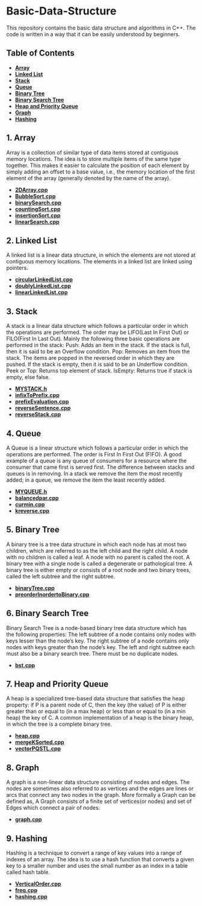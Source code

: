 # **Basic-Data-Structure**

This repository contains the basic data structure and algorithms in C++. The code is written in a way that it can be easily understood by beginners.

## **Table of Contents**

- **[Array](./array)**
- **[Linked List](./Linked%20List)**
- **[Stack](./Stack)**
- **[Queue](./queue)**
- **[Binary Tree](./Binary%20Tree)**
- **[Binary Search Tree](./bst)**
- **[Heap and Priority Queue](./Heap%20and%20Priority%20queue)**
- **[Graph](./graph)**
- **[Hashing](./hashing)**

## 1. **Array**

Array is a collection of similar type of data items stored at contiguous memory locations. The idea is to store multiple items of the same type together. This makes it easier to calculate the position of each element by simply adding an offset to a base value, i.e., the memory location of the first element of the array (generally denoted by the name of the array).

- **[2DArray.cpp](./Array/2DArray.cpp)**
- **[BubbleSort.cpp](./Array/BubbleSort.cpp)**
- **[binarySearch.cpp](./Array/binarySearch.cpp)**
- **[countingSort.cpp](./Array/countingSort.cpp)**
- **[insertionSort.cpp](./Array/insertionSort.cpp)**
- **[linearSearch.cpp](./Array/linearSearch.cpp)**

## 2. **Linked List**

A linked list is a linear data structure, in which the elements are not stored at contiguous memory locations. The elements in a linked list are linked using pointers.

- **[circularLinkedList.cpp](./Linked%20List/circularLinkedList.cpp)**
- **[doublyLinkedList.cpp](./Linked%20List/doublyLinkedList.cpp)**
- **[linearLinkedList.cpp](./Linked%20List/linearLinkedList.cpp)**

## 3. **Stack**

A stack is a linear data structure which follows a particular order in which the operations are performed. The order may be LIFO(Last In First Out) or FILO(First In Last Out). Mainly the following three basic operations are performed in the stack: Push: Adds an item in the stack. If the stack is full, then it is said to be an Overflow condition. Pop: Removes an item from the stack. The items are popped in the reversed order in which they are pushed. If the stack is empty, then it is said to be an Underflow condition. Peek or Top: Returns top element of stack. IsEmpty: Returns true if stack is empty, else false.

- **[MYSTACK.h](./Stack/MYSTACK.h)**
- **[infixToPrefix.cpp](./Stack/infixToPrefix.cpp)**
- **[prefixEvaluation.cpp](./Stack/prefixEvaluation.cpp)**
- **[reverseSentence.cpp](./Stack/reverseSentence.cpp)**
- **[reverseStack.cpp](./Stack/reverseStack.cpp)**

## 4. **Queue**

A Queue is a linear structure which follows a particular order in which the operations are performed. The order is First In First Out (FIFO). A good example of a queue is any queue of consumers for a resource where the consumer that came first is served first. The difference between stacks and queues is in removing. In a stack we remove the item the most recently added; in a queue, we remove the item the least recently added.

- **[MYQUEUE.h](./Queue/MYQUEUE.h)**
- **[balancedpar.cpp](./Queue/balancedpar.cpp)**
- **[curmin.cpp](./Queue/curmin.cpp)**
- **[kreverse.cpp](./Queue/kreverse.cpp)**

## 5. **Binary Tree**

A binary tree is a tree data structure in which each node has at most two children, which are referred to as the left child and the right child. A node with no children is called a leaf. A node with no parent is called the root. A binary tree with a single node is called a degenerate or pathological tree. A binary tree is either empty or consists of a root node and two binary trees, called the left subtree and the right subtree.

- **[binaryTree.cpp](./Binary%20Tree/binaryTree.cpp)**
- **[preorderInordertoBinary.cpp](./Binary%20Tree/preorderInordertoBinary.cpp)**

## 6. **Binary Search Tree**

Binary Search Tree is a node-based binary tree data structure which has the following properties: The left subtree of a node contains only nodes with keys lesser than the node’s key. The right subtree of a node contains only nodes with keys greater than the node’s key. The left and right subtree each must also be a binary search tree. There must be no duplicate nodes.

- **[bst.cpp](./BST/bst.cpp)**

## 7. **Heap and Priority Queue**

A heap is a specialized tree-based data structure that satisfies the heap property: if P is a parent node of C, then the key (the value) of P is either greater than or equal to (in a max heap) or less than or equal to (in a min heap) the key of C. A common implementation of a heap is the binary heap, in which the tree is a complete binary tree.

- **[heap.cpp](./Heap%20and%20Priority%20queue/heap.cpp)**
- **[mergeKSorted.cpp](./Heap%20and%20Priority%20queue/mergeKSorted.cpp)**
- **[vectorPQSTL.cpp](./Heap%20and%20Priority%20queue/vectorPQSTL.cpp)**

## 8. **Graph**

A graph is a non-linear data structure consisting of nodes and edges. The nodes are sometimes also referred to as vertices and the edges are lines or arcs that connect any two nodes in the graph. More formally a Graph can be defined as, A Graph consists of a finite set of vertices(or nodes) and set of Edges which connect a pair of nodes.

- **[graph.cpp](./Graph/graph.cpp)**

## 9. **Hashing**

Hashing is a technique to convert a range of key values into a range of indexes of an array. The idea is to use a hash function that converts a given key to a smaller number and uses the small number as an index in a table called hash table.

- **[VerticalOrder.cpp](./Hashing/VerticalOrder.cpp)**
- **[freq.cpp](./Hashing/freq.cpp)**
- **[hashing.cpp](./Hashing/hashing.cpp)**
